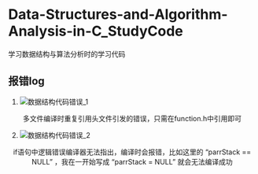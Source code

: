 # Data-Structures-and-Algorithm-Analysis-in-C_StudyCode
学习数据结构与算法分析时的学习代码

## 报错log
1. ![数据结构代码错误_1](https://cdn.staticaly.com/gh/hiyoung3937/img_hiyoung@master/bolg/数据结构代码错误_1.65i0wqxgwvw0.jpg)
<center>多文件编译时重复引用头文件引发的错误，只需在function.h中引用即可</center>

2. ![数据结构代码错误_2](https://cdn.staticaly.com/gh/hiyoung3937/img_hiyoung@master/20221201/数据结构代码错误_2.480jpcactew0.webp)
<center>if语句中逻辑错误编译器无法指出，编译时会报错，比如这里的 “parrStack == NULL” ，我在一开始写成 “parrStack = NULL” 就会无法编译成功</center>
